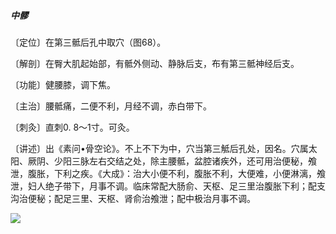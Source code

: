 ##### 中髎

〔定位〕在第三骶后孔中取穴（图68）。

〔解剖〕在臀大肌起始部，有骶外侧动、静脉后支，布有第三骶神经后支。

〔功能〕健腰膝，调下焦。

〔主治〕腰骶痛，二便不利，月经不调，赤白带下。

〔刺灸〕直刺0. 8〜1寸。可灸。

〔讲述〕出《素问•骨空论》。不上不下为中，穴当第三觝后孔处，因名。穴属太阳、厥阴、少阳三脉左右交结之处，除主腰骶，盆腔诸疾外，还可用治便秘，飧泄，腹胀，下利之疾。《大成》：治大小便不利，腹胀不利，大便难，小便淋漓，飧泄，妇人绝子带下，月事不调。临床常配大肠俞、天枢、足三里治腹胀下利；配支沟治便秘；配足三里、天枢、肾俞治飧泄；配中极治月事不调。

![](img/图67.jpg)
